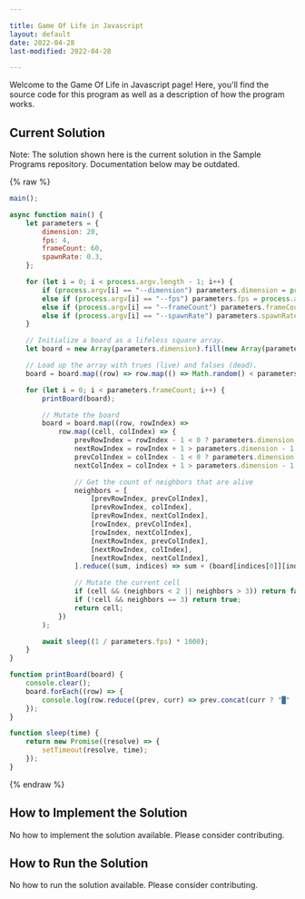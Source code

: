 ```yaml
---

title: Game Of Life in Javascript
layout: default
date: 2022-04-28
last-modified: 2022-04-28

---
```


Welcome to the Game Of Life in Javascript page! Here, you'll find the source code for this program as well as a description of how the program works.

## Current Solution

Note: The solution shown here is the current solution in the Sample Programs repository. Documentation below may be outdated.

{% raw %}

```Javascript
main();

async function main() {
	let parameters = {
		dimension: 20,
		fps: 4,
		frameCount: 60,
		spawnRate: 0.3,
	};

	for (let i = 0; i < process.argv.length - 1; i++) {
		if (process.argv[i] == "--dimension") parameters.dimension = process.argv[++i];
		else if (process.argv[i] == "--fps") parameters.fps = process.argv[++i];
		else if (process.argv[i] == "--frameCount") parameters.frameCount = process.argv[++i];
		else if (process.argv[i] == "--spawnRate") parameters.spawnRate = process.argv[++i];
	}

	// Initialize a board as a lifeless square array.
	let board = new Array(parameters.dimension).fill(new Array(parameters.dimension).fill(false));

	// Load up the array with trues (live) and falses (dead).
	board = board.map((row) => row.map(() => Math.random() < parameters.spawnRate));

	for (let i = 0; i < parameters.frameCount; i++) {
		printBoard(board);

		// Mutate the board
		board = board.map((row, rowIndex) =>
			row.map((cell, colIndex) => {
				prevRowIndex = rowIndex - 1 < 0 ? parameters.dimension - 1 : rowIndex - 1;
				nextRowIndex = rowIndex + 1 > parameters.dimension - 1 ? 0 : rowIndex + 1;
				prevColIndex = colIndex - 1 < 0 ? parameters.dimension - 1 : colIndex - 1;
				nextColIndex = colIndex + 1 > parameters.dimension - 1 ? 0 : colIndex + 1;

				// Get the count of neighbors that are alive
				neighbors = [
					[prevRowIndex, prevColIndex],
					[prevRowIndex, colIndex],
					[prevRowIndex, nextColIndex],
					[rowIndex, prevColIndex],
					[rowIndex, nextColIndex],
					[nextRowIndex, prevColIndex],
					[nextRowIndex, colIndex],
					[nextRowIndex, nextColIndex],
				].reduce((sum, indices) => sum + (board[indices[0]][indices[1]] ? 1 : 0), 0);

				// Mutate the current cell
				if (cell && (neighbors < 2 || neighbors > 3)) return false;
				if (!cell && neighbors == 3) return true;
				return cell;
			})
		);

		await sleep((1 / parameters.fps) * 1000);
	}
}

function printBoard(board) {
	console.clear();
	board.forEach((row) => {
		console.log(row.reduce((prev, curr) => prev.concat(curr ? "█" : " "), ""));
	});
}

function sleep(time) {
	return new Promise((resolve) => {
		setTimeout(resolve, time);
	});
}

```

{% endraw %}

## How to Implement the Solution

No how to implement the solution available. Please consider contributing.

## How to Run the Solution

No how to run the solution available. Please consider contributing.